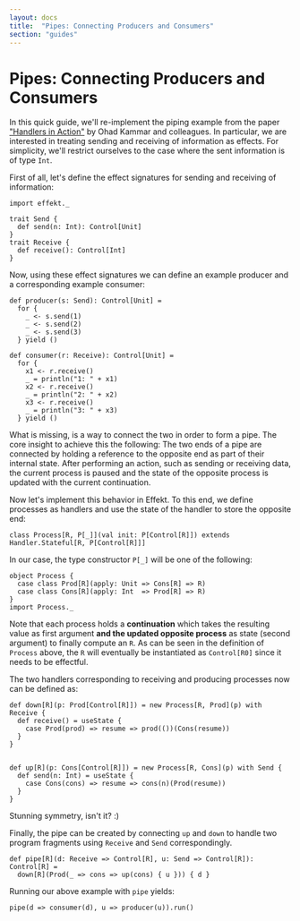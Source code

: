 ```yaml
---
layout: docs
title:  "Pipes: Connecting Producers and Consumers"
section: "guides"
---
```


# Pipes: Connecting Producers and Consumers

In this quick guide, we'll re-implement the piping example from the
paper ["Handlers in Action"](http://homepages.inf.ed.ac.uk/slindley/papers/handlers.pdf)
by Ohad Kammar and colleagues.
In particular, we are interested in treating sending and receiving of
information as effects.
For simplicity, we'll restrict ourselves to the case where the sent
information is of type `Int`.

First of all, let's define the effect signatures for sending and
receiving of information:

```tut:book:silent
import effekt._

trait Send {
  def send(n: Int): Control[Unit]
}
trait Receive {
  def receive(): Control[Int]
}
```


Now, using these effect signatures we can define an example producer and
a corresponding example consumer:

```tut:book:silent
def producer(s: Send): Control[Unit] =
  for {
    _ <- s.send(1)
    _ <- s.send(2)
    _ <- s.send(3)
  } yield ()

def consumer(r: Receive): Control[Unit] =
  for {
    x1 <- r.receive()
    _ = println("1: " + x1)
    x2 <- r.receive()
    _ = println("2: " + x2)
    x3 <- r.receive()
    _ = println("3: " + x3)
  } yield ()
```

What is missing, is a way to connect the two in order to form a pipe.
The core insight to achieve this the following:
The two ends of a pipe are connected by holding a reference to the
opposite end as part of their internal state.
After performing an
action, such as sending or receiving data, the current process is
paused and the state of the opposite process is updated with the
current continuation.

Now let's implement this behavior in Effekt. To this end, we define
processes as handlers and use the state of the handler to store the
opposite end:

```tut:book:silent
class Process[R, P[_]](val init: P[Control[R]]) extends Handler.Stateful[R, P[Control[R]]]
```
In our case, the type constructor `P[_]` will be one of the following:

```tut:book:silent
object Process {
  case class Prod[R](apply: Unit => Cons[R] => R)
  case class Cons[R](apply: Int  => Prod[R] => R)
}
import Process._
```
Note that each process holds a **continuation** which takes the resulting
value as first argument **and the updated opposite process** as state
(second argument) to finally compute an `R`. As can be seen in the
definition of `Process` above, the `R` will eventually be instantiated
as `Control[R0]` since it needs to be effectful.

The two handlers corresponding to receiving and producing processes
now can be defined as:

```tut:book:silent
def down[R](p: Prod[Control[R]]) = new Process[R, Prod](p) with Receive {
  def receive() = useState {
    case Prod(prod) => resume => prod(())(Cons(resume))
  }
}


def up[R](p: Cons[Control[R]]) = new Process[R, Cons](p) with Send {
  def send(n: Int) = useState {
    case Cons(cons) => resume => cons(n)(Prod(resume))
  }
}
```


Stunning symmetry, isn't it? :)

Finally, the pipe can be created by connecting `up` and `down` to
handle two program fragments using `Receive` and `Send` correspondingly.

```tut:book:silent
def pipe[R](d: Receive => Control[R], u: Send => Control[R]): Control[R] =
  down[R](Prod(_ => cons => up(cons) { u })) { d }
```
Running our above example with `pipe` yields:
```tut
pipe(d => consumer(d), u => producer(u)).run()
```
